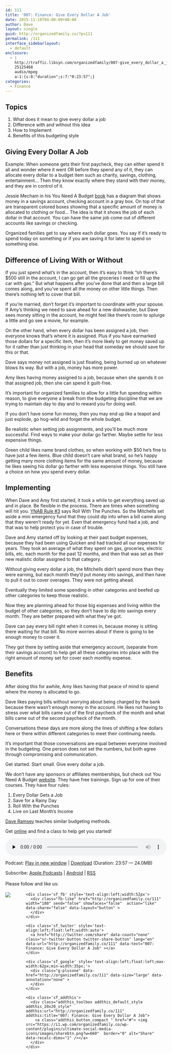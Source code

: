 ```yaml
---
id: 111
title: '007: Finance: Give Every Dollar A Job'
date: 2015-11-16T04:00:09+00:00
author: Dave
layout: single
guid: http://organizedfamily.co/?p=111
permalink: /111
interface_sidebarlayout:
  - default
enclosure:
  - |
    http://traffic.libsyn.com/organizedfamily/007-give_every_dollar_a_job.mp3
    25125468
    audio/mpeg
    a:1:{s:8:"duration";s:7:"0:23:57";}
categories:
  - Finance
---
```

## Topics

  1. What does it mean to give every dollar a job
  2. Difference with and without this idea
  3. How to Implement
  4. Benefits of this budgeting style

## Giving Every Dollar A Job

Example: When someone gets their first paycheck, they can either spend it all and wonder where it went OR before they spend any of it, they can allocate every dollar to a budget item such as charity, savings, clothing, entertainment&#8230; Then they know exactly where they stand with their money, and they are in control of it.

Jessie Mecham in his You Need A Budget [book](http://www.youneedabudget.com/method/the-book) has a diagram that shows money in a savings account, checking account in a gray box. On top of that are transparent colored boxes showing that a specific amount of money is allocated to clothing or food&#8230; The idea is that it shows the job of each dollar in that account. You can have the same job come out of different accounts like savings or checking.

Organized families get to say where each dollar goes. You say if it&#8217;s ready to spend today on something or if you are saving it for later to spend on something else.

## Difference of Living With or Without

If you just spend what&#8217;s in the account, then it&#8217;s easy to think &#8220;oh there&#8217;s $500 still in the account, I can go get all the groceries I need or fill up the car with gas.&#8221; But what happens after you&#8217;ve done that and then a large bill comes along, and you&#8217;ve spent all the money on other little things. Then there&#8217;s nothing left to cover that bill.

If you&#8217;re married, don&#8217;t forget it&#8217;s important to coordinate with your spouse. If Amy&#8217;s thinking we need to save ahead for a new dishwasher, but Dave sees money sitting in the account, he might feel like there&#8217;s room to splurge a little and go see a movie, for example.

On the other hand, when every dollar has been assigned a job, then everyone knows that&#8217;s where it is assigned. Plus if you have earmarked those dollars for a specific item, then it&#8217;s more likely to get money saved up for it rather than just thinking in your head that someday we should save for this or that.

Dave says money not assigned is just floating, being burned up on whatever blows its way. But with a job, money has more power.

Amy likes having money assigned to a job, because when she spends it on that assigned job, then she can spend it guilt-free.

It&#8217;s important for organized families to allow for a little fun spending within reason, to give everyone a break from the budgeting discipline that we are trying to maintain day to day and to reward you for doing well.

If you don&#8217;t have some fun money, then you may end up like a teapot and just explode, go hog-wild and forget the whole budget.

Be realistic when setting job assignments, and you&#8217;ll be much more successful. Find ways to make your dollar go farther. Maybe settle for less expensive things.

Green child likes name brand clothes, so when working with $50 he&#8217;s fine to have just a few items. Blue child doesn&#8217;t care what brand, so he&#8217;s happy getting many more clothing items for the same amount of money, because he likes seeing his dollar go farther with less expensive things. You still have a choice on how you spend every dollar.

## Implementing

When Dave and Amy first started, it took a while to get everything saved up and in place. Be flexible in the process. There are times when something will hit you. [YNAB Rule #3](http://www.youneedabudget.com/method) says Roll With The Punches. So the Mitchells set aside a mini emergency fund that they could dip into when a bill came along that they weren&#8217;t ready for yet. Even that emergency fund had a job, and that was to help protect you in case of trouble.

Dave and Amy started off by looking at their past budget expenses, because they had been using Quicken and had tracked all our expenses for years. They took an average of what they spent on gas, groceries, electric bills, etc. each month for the past 12 months, and then that was set as their new realistic dollar assigned to that category.

Without giving every dollar a job, the Mitchells didn&#8217;t spend more than they were earning, but each month they&#8217;d put money into savings, and then have to pull it out to cover overages. They were not getting ahead.

Eventually they limited some spending in other categories and beefed up other categories to keep those realistic.

Now they are planning ahead for those big expenses and living within the budget of other categories, so they don&#8217;t have to dip into savings every month. They are better prepared with what they&#8217;ve got.

Dave can pay every bill right when it comes in, because money is sitting there waiting for that bill. No more worries about if there is going to be enough money to cover it.

They got there by setting aside that emergency account, (separate from their savings account) to help get all these categories into place with the right amount of money set for cover each monthly expense.

## Benefits

After doing this for awhile, Amy likes having that peace of mind to spend where the money is allocated to go.

Dave likes paying bills without worrying about being charged by the bank because there wasn&#8217;t enough money in the account. He likes not having to stress over what bills came out of the first paycheck of the month and what bills came out of the second paycheck of the month.

Conversations these days are more along the lines of shifting a few dollars here or there within different categories to meet their continuing needs.

It&#8217;s important that those conversations are equal between everyone involved in the budgeting. One person does not set the numbers, but both agree through compromising and communication.

Get started. Start small. Give every dollar a job.

We don&#8217;t have any sponsors or affiliates memberships, but check out You Need A Budget [website](http://www.youneedabudget.com/). They have free trainings. Sign up for one of their courses. They have four rules:

  1. Every Dollar Gets a Job
  2. Save for a Rainy Day
  3. Roll With the Punches
  4. Live on Last Month&#8217;s Income 

[Dave Ramsey](https://www.daveramsey.com/baby-steps) teaches similar budgeting methods.

Get [online](http://www.youneedabudget.com/) and find a class to help get you started!

<div class="powerpress_player" id="powerpress_player_5328">
  <audio class="wp-audio-shortcode" id="audio-111-8" preload="none" style="width: 100%;" controls="controls"><source type="audio/mpeg" src="http://traffic.libsyn.com/organizedfamily/007-give_every_dollar_a_job.mp3?_=8" /><a href="http://traffic.libsyn.com/organizedfamily/007-give_every_dollar_a_job.mp3">http://traffic.libsyn.com/organizedfamily/007-give_every_dollar_a_job.mp3</a></audio>
</div>

<p class="powerpress_links powerpress_links_mp3">
  Podcast: <a href="http://traffic.libsyn.com/organizedfamily/007-give_every_dollar_a_job.mp3" class="powerpress_link_pinw" target="_blank" title="Play in new window" onclick="return powerpress_pinw('http://organizedfamily.co/?powerpress_pinw=111-podcast');" rel="nofollow">Play in new window</a> | <a href="http://traffic.libsyn.com/organizedfamily/007-give_every_dollar_a_job.mp3" class="powerpress_link_d" title="Download" rel="nofollow" download="007-give_every_dollar_a_job.mp3">Download</a> (Duration: 23:57 &#8212; 24.0MB)
</p>

<p class="powerpress_links powerpress_subscribe_links">
  Subscribe: <a href="https://itunes.apple.com/us/podcast/organized-family/id1047979605?mt=2&ls=1#episodeGuid=http%3A%2F%2Forganizedfamily.co%2F%3Fp%3D111" class="powerpress_link_subscribe powerpress_link_subscribe_itunes" title="Subscribe on Apple Podcasts" rel="nofollow">Apple Podcasts</a> | <a href="http://subscribeonandroid.com/organizedfamily.co/feed/podcast" class="powerpress_link_subscribe powerpress_link_subscribe_android" title="Subscribe on Android" rel="nofollow">Android</a> | <a href="http://organizedfamily.co/feed/podcast" class="powerpress_link_subscribe powerpress_link_subscribe_rss" title="Subscribe via RSS" rel="nofollow">RSS</a>
</p>

<div class='sfsi_Sicons' style='width: 100%; display: inline-block; vertical-align: middle; text-align:left'>
  <div style='margin:0px 8px 0px 0px; line-height: 24px'>
    <span>Please follow and like us:</span>
  </div>
  
  <div class='sfsi_socialwpr'>
    <div class='sf_subscrbe' style='text-align:left;float:left;width:64px'>
      <a href="http://www.specificfeeds.com/widget/emailsubscribe/MTc5ODgx/OA==/" target="_blank"><img src="https://i2.wp.com/organizedfamily.co/wp-content/plugins/ultimate-social-media-icons/images/follow_subscribe.png?w=660" data-recalc-dims="1" /></a>
    </div>
    
    <div class='sf_fb' style='text-align:left;width:52px'>
      <div class="fb-like" href="http://organizedfamily.co/111" width="180" send="false" showfaces="false"  action="like" data-share="false" data-layout="button" >
      </div>
    </div>
    
    <div class='sf_twiter' style='text-align:left;float:left;width:auto'>
      <a href="http://twitter.com/share" data-count="none" class="sr-twitter-button twitter-share-button" lang="en" data-url="http://organizedfamily.co/111" data-text="007: Finance: Give Every Dollar A Job" ></a>
    </div>
    
    <div class='sf_google' style='text-align:left;float:left;max-width:62px;min-width:35px;'>
      <div class="g-plusone" data-href="http://organizedfamily.co/111" data-size="large" data-annotation="none" >
      </div>
    </div>
    
    <div class='sf_addthis'>
      <div class="addthis_toolbox addthis_default_style addthis_20x20_style" addthis:url="http://organizedfamily.co/111" addthis:title="007: Finance: Give Every Dollar A Job">
        <a class="addthis_button_compact " href="#"> <img src="https://i1.wp.com/organizedfamily.co/wp-content/plugins/ultimate-social-media-icons/images/sharebtn.png?w=660"  border="0" alt="Share" data-recalc-dims="1" /></a>
      </div>
    </div>
  </div>
</div>